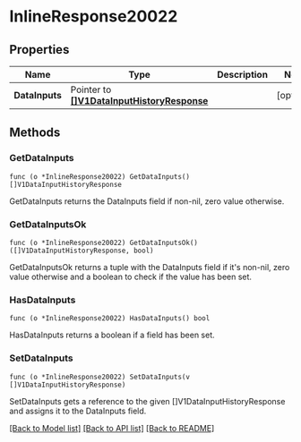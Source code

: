 # InlineResponse20022

## Properties

Name | Type | Description | Notes
------------ | ------------- | ------------- | -------------
**DataInputs** | Pointer to [**[]V1DataInputHistoryResponse**](V1DataInputHistoryResponse.md) |  | [optional] 

## Methods

### GetDataInputs

`func (o *InlineResponse20022) GetDataInputs() []V1DataInputHistoryResponse`

GetDataInputs returns the DataInputs field if non-nil, zero value otherwise.

### GetDataInputsOk

`func (o *InlineResponse20022) GetDataInputsOk() ([]V1DataInputHistoryResponse, bool)`

GetDataInputsOk returns a tuple with the DataInputs field if it's non-nil, zero value otherwise
and a boolean to check if the value has been set.

### HasDataInputs

`func (o *InlineResponse20022) HasDataInputs() bool`

HasDataInputs returns a boolean if a field has been set.

### SetDataInputs

`func (o *InlineResponse20022) SetDataInputs(v []V1DataInputHistoryResponse)`

SetDataInputs gets a reference to the given []V1DataInputHistoryResponse and assigns it to the DataInputs field.


[[Back to Model list]](../README.md#documentation-for-models) [[Back to API list]](../README.md#documentation-for-api-endpoints) [[Back to README]](../README.md)


